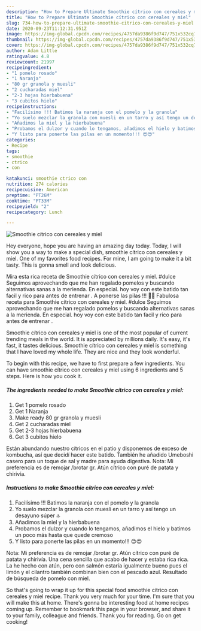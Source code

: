 ```yaml
---
description: "How to Prepare Ultimate Smoothie cítrico con cereales y miel"
title: "How to Prepare Ultimate Smoothie cítrico con cereales y miel"
slug: 734-how-to-prepare-ultimate-smoothie-citrico-con-cereales-y-miel
date: 2020-09-23T11:12:31.951Z
image: https://img-global.cpcdn.com/recipes/4757da9386f9d747/751x532cq70/smoothie-citrico-con-cereales-y-miel-foto-principal.jpg
thumbnail: https://img-global.cpcdn.com/recipes/4757da9386f9d747/751x532cq70/smoothie-citrico-con-cereales-y-miel-foto-principal.jpg
cover: https://img-global.cpcdn.com/recipes/4757da9386f9d747/751x532cq70/smoothie-citrico-con-cereales-y-miel-foto-principal.jpg
author: Adam Little
ratingvalue: 4.8
reviewcount: 21997
recipeingredient:
- "1 pomelo rosado"
- "1 Naranja"
- "80 gr granola y muesli"
- "2 cucharadas miel"
- "2-3 hojas hierbabuena"
- "3 cubitos hielo"
recipeinstructions:
- "Facilísimo !!! Batimos la naranja con el pomelo y la granola"
- "Yo suelo mezclar la granola con muesli en un tarro y así tengo un desayuno súper 🔝"
- "Añadimos la miel y la hierbabuena"
- "Probamos el dulzor y cuando lo tengamos, añadimos el hielo y batimos un poco más hasta que quede cremoso"
- "Y listo para ponerte las pilas en un momento!!! 😍😍"
categories:
- Recipe
tags:
- smoothie
- ctrico
- con

katakunci: smoothie ctrico con 
nutrition: 274 calories
recipecuisine: American
preptime: "PT26M"
cooktime: "PT33M"
recipeyield: "2"
recipecategory: Lunch

---
```



![Smoothie cítrico con cereales y miel](https://img-global.cpcdn.com/recipes/4757da9386f9d747/751x532cq70/smoothie-citrico-con-cereales-y-miel-foto-principal.jpg)

Hey everyone, hope you are having an amazing day today. Today, I will show you a way to make a special dish, smoothie cítrico con cereales y miel. One of my favorites food recipes. For mine, I am going to make it a bit tasty. This is gonna smell and look delicious.

Mira esta rica receta de Smoothie cítrico con cereales y miel. #dulce Seguimos aprovechando que me han regalado pomelos y buscando alternativas sanas a la merienda. En especial. hoy voy con este batido tan facil y rico para antes de entrenar . A ponerse las pilas !!! 💪🏽 Fabulosa receta para Smoothie cítrico con cereales y miel. #dulce Seguimos aprovechando que me han regalado pomelos y buscando alternativas sanas a la merienda. En especial. hoy voy con este batido tan facil y rico para antes de entrenar .

Smoothie cítrico con cereales y miel is one of the most popular of current trending meals in the world. It is appreciated by millions daily. It's easy, it's fast, it tastes delicious. Smoothie cítrico con cereales y miel is something that I have loved my whole life. They are nice and they look wonderful.


To begin with this recipe, we have to first prepare a few ingredients. You can have smoothie cítrico con cereales y miel using 6 ingredients and 5 steps. Here is how you cook it.

<!--inarticleads1-->

##### The ingredients needed to make Smoothie cítrico con cereales y miel:

1. Get 1 pomelo rosado
1. Get 1 Naranja
1. Make ready 80 gr granola y muesli
1. Get 2 cucharadas miel
1. Get 2-3 hojas hierbabuena
1. Get 3 cubitos hielo


Están abundando nuestro cítricos en el patio y disponemos de exceso de kombucha, así que decidí hacer este batido. También he añadido Umeboshi casero para un toque de sal y madre para ayuda digestiva. Nota: Mi preferencia es de remojar /brotar gr. Atún cítrico con puré de patata y chirivía. 

<!--inarticleads2-->

##### Instructions to make Smoothie cítrico con cereales y miel:

1. Facilísimo !!! Batimos la naranja con el pomelo y la granola
1. Yo suelo mezclar la granola con muesli en un tarro y así tengo un desayuno súper 🔝
1. Añadimos la miel y la hierbabuena
1. Probamos el dulzor y cuando lo tengamos, añadimos el hielo y batimos un poco más hasta que quede cremoso
1. Y listo para ponerte las pilas en un momento!!! 😍😍


Nota: Mi preferencia es de remojar /brotar gr. Atún cítrico con puré de patata y chirivía. Una cena sencilla que acabo de hacer y estaba rica rica. La he hecho con atún, pero con salmón estaría igualmente bueno pues el limón y el cilantro también combinan bien con el pescado azul. Resultado de búsqueda de pomelo con miel. 

So that's going to wrap it up for this special food smoothie cítrico con cereales y miel recipe. Thank you very much for your time. I'm sure that you will make this at home. There's gonna be interesting food at home recipes coming up. Remember to bookmark this page in your browser, and share it to your family, colleague and friends. Thank you for reading. Go on get cooking!
